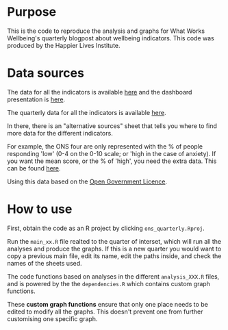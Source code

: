 # Purpose

This is the code to reproduce the analysis and graphs for What Works Wellbeing's quarterly blogpost about wellbeing indicators. This code was produced by the Happier Lives Institute.

# Data sources

The data for all the indicators is available [here](https://www.ons.gov.uk/releases/ukmeasuresofnationalwellbeing) and the dashboard presentation is [here](https://www.ons.gov.uk/peoplepopulationandcommunity/wellbeing/articles/ukmeasuresofnationalwellbeing/dashboard).

The quarterly data for all the indicators is available [here](https://www.ons.gov.uk/peoplepopulationandcommunity/wellbeing/datasets/ukmeasuresofnationalwellbeing).

In there, there is an "alternative sources" sheet that tells you where to find more data for the different indicators.

For example, the ONS four are only represented with the % of people responding 'low' (0-4 on the 0-10 scale; or 'high in the case of anxiety). If you want the mean score, or the % of 'high', you need the extra data. This can be found [here](https://www.ons.gov.uk/peoplepopulationandcommunity/wellbeing/datasets/quarterlypersonalwellbeingestimatesnonseasonallyadjusted).

Using this data based on the [Open Government Licence](https://www.nationalarchives.gov.uk/doc/open-government-licence/version/3/).

# How to use

First, obtain the code as an R project by clicking `ons_quarterly.Rproj`.

Run the `main_xx.R` file realted to the quarter of interset, which will run all the analyses and produce the graphs.
If this is a new quarter you would want to copy a previous main file, edit its name, edit the paths inside, and check the names of the sheets used.

The code functions based on analyses in the different `analysis_XXX.R` files, and is powered by the the `dependencies.R` which contains custom graph functions.

These **custom graph functions** ensure that only one place needs to be edited to modify all the graphs. This doesn't prevent one from further customising one specific graph.